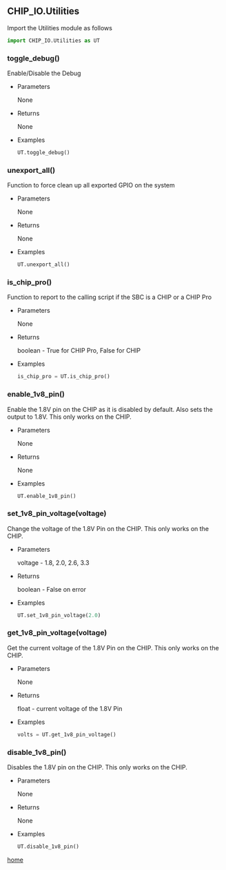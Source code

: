 ## CHIP_IO.Utilities
Import the Utilities module as follows

  ```python
  import CHIP_IO.Utilities as UT
  ```

### toggle_debug()
Enable/Disable the Debug

* Parameters
  
  None

* Returns

  None

* Examples

  ```python
  UT.toggle_debug()
  ```

### unexport_all()
Function to force clean up all exported GPIO on the system

* Parameters
  
  None

* Returns

  None

* Examples

  ```python
  UT.unexport_all()
  ```

### is_chip_pro()
Function to report to the calling script if the SBC is a CHIP or a CHIP Pro

* Parameters
  
  None

* Returns

  boolean - True for CHIP Pro, False for CHIP

* Examples

  ```python
  is_chip_pro = UT.is_chip_pro()
  ```

### enable_1v8_pin()
Enable the 1.8V pin on the CHIP as it is disabled by default.  Also sets the output to 1.8V.
This only works on the CHIP.

* Parameters
  
  None

* Returns

  None

* Examples

  ```python
  UT.enable_1v8_pin()
  ```

### set_1v8_pin_voltage(voltage)
Change the voltage of the 1.8V Pin on the CHIP.
This only works on the CHIP.

* Parameters
  
  voltage - 1.8, 2.0, 2.6, 3.3

* Returns

  boolean - False on error

* Examples

  ```python
  UT.set_1v8_pin_voltage(2.0)
  ```


### get_1v8_pin_voltage(voltage)
Get the current voltage of the 1.8V Pin on the CHIP.
This only works on the CHIP.

* Parameters
  
  None

* Returns

  float - current voltage of the 1.8V Pin

* Examples

  ```python
  volts = UT.get_1v8_pin_voltage()
  ```

### disable_1v8_pin()
Disables the 1.8V pin on the CHIP.
This only works on the CHIP.

* Parameters
  
  None

* Returns

  None

* Examples

  ```python
  UT.disable_1v8_pin()
  ```

[home](./index.md)
